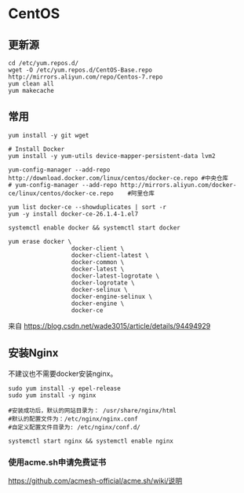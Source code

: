 # CentOS

## 更新源

```shell
cd /etc/yum.repos.d/
wget -O /etc/yum.repos.d/CentOS-Base.repo http://mirrors.aliyun.com/repo/Centos-7.repo
yum clean all
yum makecache
```

## 常用

```shell
yum install -y git wget
```

```shell
# Install Docker
yum install -y yum-utils device-mapper-persistent-data lvm2

yum-config-manager --add-repo http://download.docker.com/linux/centos/docker-ce.repo #中央仓库
# yum-config-manager --add-repo http://mirrors.aliyun.com/docker-ce/linux/centos/docker-ce.repo    #阿里仓库

yum list docker-ce --showduplicates | sort -r
yum -y install docker-ce-26.1.4-1.el7

systemctl enable docker && systemctl start docker

yum erase docker \
                  docker-client \
                  docker-client-latest \
                  docker-common \
                  docker-latest \
                  docker-latest-logrotate \
                  docker-logrotate \
                  docker-selinux \
                  docker-engine-selinux \
                  docker-engine \
                  docker-ce
```

来自 https://blog.csdn.net/wade3015/article/details/94494929

## 安装Nginx

不建议也不需要docker安装nginx。

```shell
sudo yum install -y epel-release
sudo yum install -y nginx

#安装成功后，默认的网站目录为： /usr/share/nginx/html
#默认的配置文件为：/etc/nginx/nginx.conf
#自定义配置文件目录为: /etc/nginx/conf.d/

systemctl start nginx && systemctl enable nginx
```

### 使用acme.sh申请免费证书

https://github.com/acmesh-official/acme.sh/wiki/说明